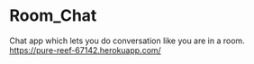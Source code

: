 # Room_Chat
Chat app which lets you do conversation like you are in a room.
https://pure-reef-67142.herokuapp.com/
